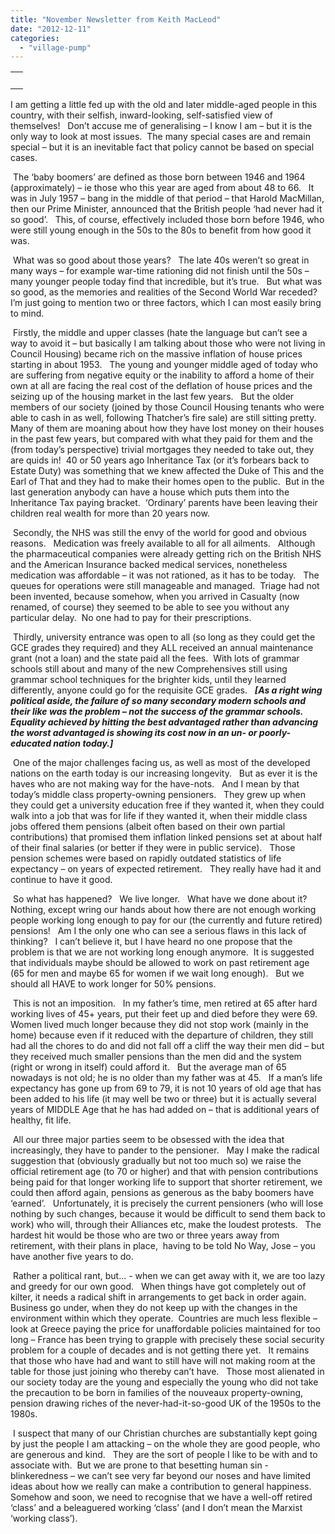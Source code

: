 ```yaml
---
title: "November Newsletter from Keith MacLeod"
date: "2012-12-11"
categories: 
  - "village-pump"
---
```


<table width="100%" cellspacing="0" cellpadding="0"><tbody><tr><td><div><div></div>&nbsp;<div></div></div></td></tr></tbody></table>

I am getting a little fed up with the old and later middle-aged people in this country, with their selfish, inward-looking, self-satisfied view of themselves!   Don’t accuse me of generalising – I know I am – but it is the only way to look at most issues.  The many special cases are and remain special – but it is an inevitable fact that policy cannot be based on special cases.

 The ‘baby boomers’ are defined as those born between 1946 and 1964 (approximately) – ie those who this year are aged from about 48 to 66.   It was in July 1957 – bang in the middle of that period – that Harold MacMillan, then our Prime Minister, announced that the British people ‘had never had it so good’.   This, of course, effectively included those born before 1946, who were still young enough in the 50s to the 80s to benefit from how good it was.

 What was so good about those years?   The late 40s weren’t so great in many ways – for example war-time rationing did not finish until the 50s – many younger people today find that incredible, but it’s true.   But what was so good, as the memories and realities of the Second World War receded?   I’m just going to mention two or three factors, which I can most easily bring to mind.  

 Firstly, the middle and upper classes (hate the language but can’t see a way to avoid it – but basically I am talking about those who were not living in Council Housing) became rich on the massive inflation of house prices starting in about 1953.   The young and younger middle aged of today who are suffering from negative equity or the inability to afford a home of their own at all are facing the real cost of the deflation of house prices and the seizing up of the housing market in the last few years.   But the older members of our society (joined by those Council Housing tenants who were able to cash in as well, following Thatcher’s fire sale) are still sitting pretty.   Many of them are moaning about how they have lost money on their houses in the past few years, but compared with what they paid for them and the (from today’s perspective) trivial mortgages they needed to take out, they are quids in!  40 or 50 years ago Inheritance Tax (or it’s forbears back to Estate Duty) was something that we knew affected the Duke of This and the Earl of That and they had to make their homes open to the public.  But in the last generation anybody can have a house which puts them into the Inheritance Tax paying bracket.  ‘Ordinary’ parents have been leaving their children real wealth for more than 20 years now.

 Secondly, the NHS was still the envy of the world for good and obvious reasons.   Medication was freely available to all for all ailments.   Although the pharmaceutical companies were already getting rich on the British NHS and the American Insurance backed medical services, nonetheless medication was affordable – it was not rationed, as it has to be today.   The queues for operations were still manageable and managed.  Triage had not been invented, because somehow, when you arrived in Casualty (now renamed, of course) they seemed to be able to see you without any particular delay.  No one had to pay for their prescriptions.

 Thirdly, university entrance was open to all (so long as they could get the GCE grades they required) and they ALL received an annual maintenance grant (not a loan) and the state paid all the fees.  With lots of grammar schools still about and many of the new Comprehensives still using grammar school techniques for the brighter kids, until they learned differently, anyone could go for the requisite GCE grades.   **_\[As a right wing political aside, the failure of so many secondary modern schools and their like was the problem – not the success of the grammar schools.   Equality achieved by hitting the best advantaged rather than advancing the worst advantaged is showing its cost now in an un- or poorly- educated nation today.\]_**  

 One of the major challenges facing us, as well as most of the developed nations on the earth today is our increasing longevity.   But as ever it is the haves who are not making way for the have-nots.   And I mean by that today’s middle class property-owning pensioners.   They grew up when they could get a university education free if they wanted it, when they could walk into a job that was for life if they wanted it, when their middle class jobs offered them pensions (albeit often based on their own partial contributions) that promised them inflation linked pensions set at about half of their final salaries (or better if they were in public service).   Those pension schemes were based on rapidly outdated statistics of life expectancy – on years of expected retirement.   They really have had it and continue to have it good.

 So what has happened?   We live longer.   What have we done about it?   Nothing, except wring our hands about how there are not enough working people working long enough to pay for our (the currently and future retired) pensions!   Am I the only one who can see a serious flaws in this lack of thinking?   I can’t believe it, but I have heard no one propose that the problem is that we are not working long enough anymore.  It is suggested that individuals maybe should be allowed to work on past retirement age (65 for men and maybe 65 for women if we wait long enough).   But we should all HAVE to work longer for 50% pensions.

 This is not an imposition.   In my father’s time, men retired at 65 after hard working lives of 45+ years, put their feet up and died before they were 69.   Women lived much longer because they did not stop work (mainly in the home) because even if it reduced with the departure of children, they still had all the chores to do and did not fall off a cliff the way their men did – but they received much smaller pensions than the men did and the system (right or wrong in itself) could afford it.   But the average man of 65 nowadays is not old; he is no older than my father was at 45.   If a man’s life expectancy has gone up from 69 to 79, it is not 10 years of old age that has been added to his life (it may well be two or three) but it is actually several years of MIDDLE Age that he has had added on – that is additional years of healthy, fit life.

 All our three major parties seem to be obsessed with the idea that increasingly, they have to pander to the pensioner.   May I make the radical suggestion that (obviously gradually but not too much so) we raise the official retirement age (to 70 or higher) and that with pension contributions being paid for that longer working life to support that shorter retirement, we could then afford again, pensions as generous as the baby boomers have ‘earned’.   Unfortunately, it is precisely the current pensioners (who will lose nothing by such changes, because it would be difficult to send them back to work) who will, through their Alliances etc, make the loudest protests.   The hardest hit would be those who are two or three years away from retirement, with their plans in place,  having to be told No Way, Jose – you have another five years to do.

 Rather a political rant, but... - when we can get away with it, we are too lazy and greedy for our own good.   When things have got completely out of kilter, it needs a radical shift in arrangements to get back in order again.  Business go under, when they do not keep up with the changes in the environment within which they operate.  Countries are much less flexible – look at Greece paying the price for unaffordable policies maintained for too long – France has been trying to grapple with precisely these social security problem for a couple of decades and is not getting there yet.   It remains that those who have had and want to still have will not making room at the table for those just joining who thereby can’t have.   Those most alienated in our society today are the young and especially the young who did not take the precaution to be born in families of the nouveaux property-owning, pension drawing riches of the never-had-it-so-good UK of the 1950s to the 1980s.

 I suspect that many of our Christian churches are substantially kept going by just the people I am attacking – on the whole they are good people, who are generous and kind.   They are the sort of people I like to be with and to associate with.  But we are prone to that besetting human sin - blinkeredness – we can’t see very far beyond our noses and have limited ideas about how we really can make a contribution to general happiness.  Somehow and soon, we need to recognise that we have a well-off retired ‘class’ and a beleaguered working ‘class’ (and I don’t mean the Marxist ‘working class’).
